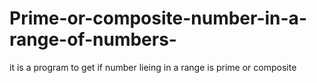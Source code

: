 # Prime-or-composite-number-in-a-range-of-numbers-
it is a program to get if number lieing in a range is prime or composite
